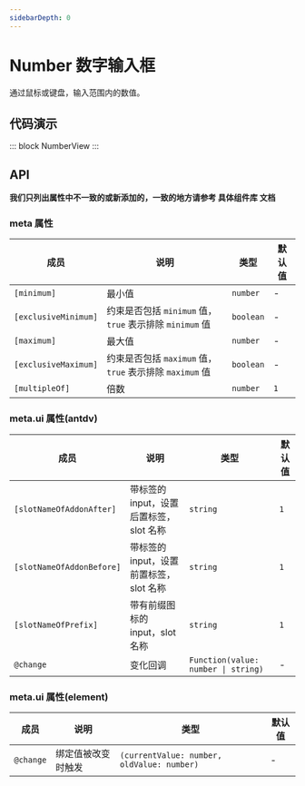 ```yaml
---
sidebarDepth: 0
---
```


# Number 数字输入框

通过鼠标或键盘，输入范围内的数值。

## 代码演示

::: block
NumberView
:::

## API

**我们只列出属性中不一致的或新添加的，一致的地方请参考 具体组件库 文档**

### meta 属性

| 成员                 | 说明                                                    | 类型      | 默认值 |
| -------------------- | ------------------------------------------------------- | --------- | ------ |
| `[minimum]`          | 最小值                                                  | `number`  | -      |
| `[exclusiveMinimum]` | 约束是否包括 `minimum` 值，`true` 表示排除 `minimum` 值 | `boolean` | -      |
| `[maximum]`          | 最大值                                                  | `number`  | -      |
| `[exclusiveMaximum]` | 约束是否包括 `maximum` 值，`true` 表示排除 `maximum` 值 | `boolean` | -      |
| `[multipleOf]`       | 倍数                                                    | `number`  | `1`    |

### meta.ui 属性(antdv)

| 成员                      | 说明                                    | 类型                                | 默认值 |
| ------------------------- | --------------------------------------- | ----------------------------------- | ------ |
| `[slotNameOfAddonAfter]`  | 带标签的 input，设置后置标签，slot 名称 | `string`                            | `1`    |
| `[slotNameOfAddonBefore]` | 带标签的 input，设置前置标签，slot 名称 | `string`                            | `1`    |
| `[slotNameOfPrefix]`      | 带有前缀图标的 input，slot 名称         | `string`                            | `1`    |
| `@change`                 | 变化回调                                | `Function(value: number \| string)` | -      |

### meta.ui 属性(element)

| 成员      | 说明               | 类型                                       | 默认值 |
| --------- | ------------------ | ------------------------------------------ | ------ |
| `@change` | 绑定值被改变时触发 | `(currentValue: number, oldValue: number)` | -      |
